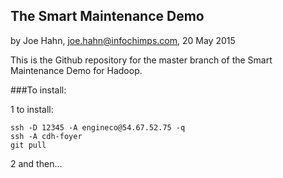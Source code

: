 ## The Smart Maintenance Demo

by Joe Hahn,
joe.hahn@infochimps.com,
20 May 2015

This is the Github repository for the master branch of the Smart Maintenance Demo for Hadoop.

###To install:


1 to install:

    ssh -D 12345 -A engineco@54.67.52.75 -q
    ssh -A cdh-foyer
    git pull 


2 and then...
